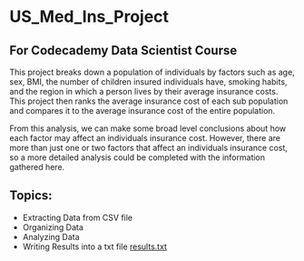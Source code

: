 # US_Med_Ins_Project
## For Codecademy Data Scientist Course
This project breaks down a population of individuals by factors such as age, sex, BMI, the number of children insured individuals have, smoking habits, and the region in which a person lives by their average insurance costs. This project then ranks the average insurance cost of each sub population and compares it to the average insurance cost of the entire population. 

From this analysis, we can make some broad level conclusions about how each factor may affect an individuals insurance cost. However, there are more than just one or two factors that affect an individuals insurance cost, so a more detailed analysis could be completed with the information gathered here.
## Topics:
* Extracting Data from CSV file
* Organizing Data
* Analyzing Data
* Writing Results into a txt file [results.txt](https://github.com/cbmills/US_Med_Ins_Project/blob/main/results.txt)
